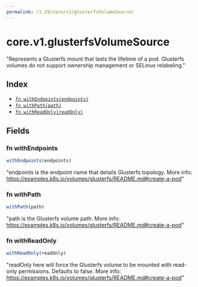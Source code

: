 ```yaml
---
permalink: /1.29/core/v1/glusterfsVolumeSource/
---
```


# core.v1.glusterfsVolumeSource

"Represents a Glusterfs mount that lasts the lifetime of a pod. Glusterfs volumes do not support ownership management or SELinux relabeling."

## Index

* [`fn withEndpoints(endpoints)`](#fn-withendpoints)
* [`fn withPath(path)`](#fn-withpath)
* [`fn withReadOnly(readOnly)`](#fn-withreadonly)

## Fields

### fn withEndpoints

```ts
withEndpoints(endpoints)
```

"endpoints is the endpoint name that details Glusterfs topology. More info: https://examples.k8s.io/volumes/glusterfs/README.md#create-a-pod"

### fn withPath

```ts
withPath(path)
```

"path is the Glusterfs volume path. More info: https://examples.k8s.io/volumes/glusterfs/README.md#create-a-pod"

### fn withReadOnly

```ts
withReadOnly(readOnly)
```

"readOnly here will force the Glusterfs volume to be mounted with read-only permissions. Defaults to false. More info: https://examples.k8s.io/volumes/glusterfs/README.md#create-a-pod"